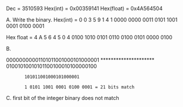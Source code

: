 Dec        = 3510593
Hex(int)   = 0x00359141
Hex(float) = 0x4A564504


A. Write the binary.
   Hex(int) =     0    0    3    5    9    1    4    1
               0000 0000 0011 0101 1001 0001 0100 0001

   Hex float =    4    A    5    6    4    5    0    4
               0100 1010 0101 0110 0100 0101 0000 0100


B. 

00000000001101011001000101000001
           *********************       
  01001010010101100100010100000100

           101011001000101000001

           1 0101 1001 0001 0100 0001 = 21 bits match

C. first bit of the integer binary does not match


           

                